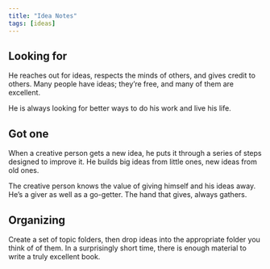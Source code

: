```yaml
---
title: "Idea Notes"
tags: [ideas]
---
```


## Looking for

He reaches out for ideas, respects the minds of others, and gives credit to others. Many people have ideas; they’re free, and many of them are excellent.

He is always looking for better ways to do his work and live his life.

## Got one
When a creative person gets a new idea, he puts it through a series of steps designed to improve it. He builds big ideas from little ones, new ideas from old ones.

The creative person knows the value of giving himself and his ideas away. He’s a giver as well as a go-getter. The hand that gives, always gathers.

## Organizing
Create a set of topic folders, then drop ideas into the appropriate folder you think of of them. In a surprisingly short time, there is enough material to write a truly excellent book.